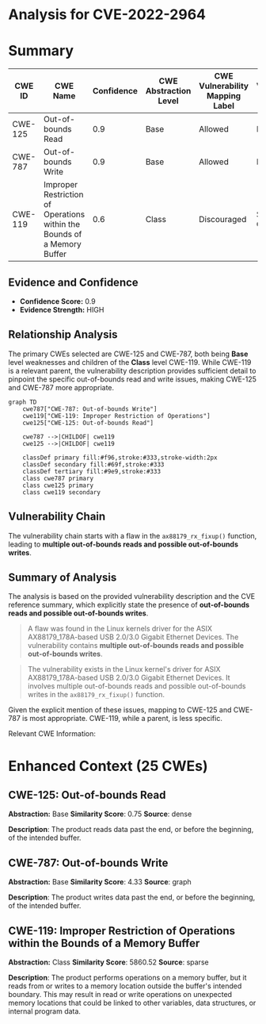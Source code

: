 # Analysis for CVE-2022-2964

# Summary
| CWE ID | CWE Name | Confidence | CWE Abstraction Level | CWE Vulnerability Mapping Label | CWE-Vulnerability Mapping Notes |
|---|---|---|---|---|---|
| CWE-125 | Out-of-bounds Read | 0.9 | Base | Allowed | Primary CWE |
| CWE-787 | Out-of-bounds Write | 0.9 | Base | Allowed | Primary CWE |
| CWE-119 | Improper Restriction of Operations within the Bounds of a Memory Buffer | 0.6 | Class | Discouraged | Secondary Candidate |

## Evidence and Confidence

*   **Confidence Score:** 0.9
*   **Evidence Strength:** HIGH

## Relationship Analysis
The primary CWEs selected are CWE-125 and CWE-787, both being **Base** level weaknesses and children of the **Class** level CWE-119. While CWE-119 is a relevant parent, the vulnerability description provides sufficient detail to pinpoint the specific out-of-bounds read and write issues, making CWE-125 and CWE-787 more appropriate.

```mermaid
graph TD
    cwe787["CWE-787: Out-of-bounds Write"]
    cwe119["CWE-119: Improper Restriction of Operations"]
    cwe125["CWE-125: Out-of-bounds Read"]
    
    cwe787 -->|CHILDOF| cwe119
    cwe125 -->|CHILDOF| cwe119
    
    classDef primary fill:#f96,stroke:#333,stroke-width:2px
    classDef secondary fill:#69f,stroke:#333
    classDef tertiary fill:#9e9,stroke:#333
    class cwe787 primary
    class cwe125 primary
    class cwe119 secondary
```

## Vulnerability Chain
The vulnerability chain starts with a flaw in the `ax88179_rx_fixup()` function, leading to **multiple out-of-bounds reads and possible out-of-bounds writes**.

## Summary of Analysis
The analysis is based on the provided vulnerability description and the CVE reference summary, which explicitly state the presence of **out-of-bounds reads and possible out-of-bounds writes**.

>A flaw was found in the Linux kernels driver for the ASIX AX88179_178A-based USB 2.0/3.0 Gigabit Ethernet Devices. The vulnerability contains **multiple out-of-bounds reads and possible out-of-bounds writes**.

>The vulnerability exists in the Linux kernel's driver for ASIX AX88179\_178A-based USB 2.0/3.0 Gigabit Ethernet Devices. It involves multiple out-of-bounds reads and possible out-of-bounds writes in the `ax88179_rx_fixup()` function.

Given the explicit mention of these issues, mapping to CWE-125 and CWE-787 is most appropriate. CWE-119, while a parent, is less specific.

Relevant CWE Information:

# Enhanced Context (25 CWEs)

## CWE-125: Out-of-bounds Read
**Abstraction:** Base
**Similarity Score**: 0.75
**Source**: dense

**Description**:
The product reads data past the end, or before the beginning, of the intended buffer.

## CWE-787: Out-of-bounds Write
**Abstraction:** Base
**Similarity Score**: 4.33
**Source**: graph

**Description**:
The product writes data past the end, or before the beginning, of the intended buffer.

## CWE-119: Improper Restriction of Operations within the Bounds of a Memory Buffer
**Abstraction:** Class
**Similarity Score**: 5860.52
**Source**: sparse

**Description**:
The product performs operations on a memory buffer, but it reads from or writes to a memory location outside the buffer's intended boundary. This may result in read or write operations on unexpected memory locations that could be linked to other variables, data structures, or internal program data.